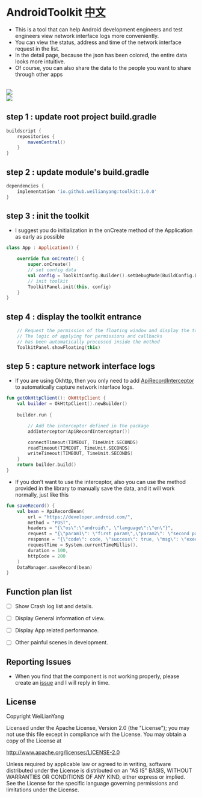 # AndroidToolkit [中文](https://blog.csdn.net/java_android_man/article/details/118173452)


- This is a tool that can help Android development engineers and test engineers view network interface logs more conveniently. 
- You can view the status, address and time of the network interface request in the list. 
- In the detail page, because the json has been colored, the entire data looks more intuitive. 
- Of course, you can also share the data to the people you want to share through other apps

<br>

<img src="https://img-blog.csdnimg.cn/20210624071801865.png?x-oss-process=image/watermark,type_ZmFuZ3poZW5naGVpdGk,shadow_10,text_aHR0cHM6Ly9ibG9nLmNzZG4ubmV0L2phdmFfYW5kcm9pZF9tYW4=,size_16,color_FFFFFF,t_70#pic_center">

<br>

<img src="https://img-blog.csdnimg.cn/20210624071855607.png?x-oss-process=image/watermark,type_ZmFuZ3poZW5naGVpdGk,shadow_10,text_aHR0cHM6Ly9ibG9nLmNzZG4ubmV0L2phdmFfYW5kcm9pZF9tYW4=,size_16,color_FFFFFF,t_70#pic_center">

<br>

## step 1 : update root project build.gradle
```groovy
buildscript {
    repositories {
        mavenCentral()
    }
}
```

## step 2 : update module's build.gradle
```groovy
dependencies {
    implementation 'io.github.weilianyang:toolkit:1.0.0'
}
```


## step 3 : init the toolkit
* I suggest you do initialization in the onCreate method of the Application as early as possible
```kotlin
class App : Application() {

    override fun onCreate() {
        super.onCreate()
        // set config data
        val config = ToolkitConfig.Builder().setDebugMode(BuildConfig.DEBUG).build()
        // init toolkit
        ToolkitPanel.init(this, config)
    }
}
```


## step 4 : display the toolkit entrance
```kotlin
    // Request the permission of the floating window and display the toolkit entrance
    // The logic of applying for permissions and callbacks 
    // has been automatically processed inside the method
    ToolkitPanel.showFloating(this)
```

## step 5 : capture network interface logs
 * If you are using Okhttp, then you only need to add [ApiRecordInterceptor](https://github.com/WeiLianYang/AndroidToolkit/tree/main/toolkit/src/main/java/com/william/toolkit/net/ApiRecordInterceptor) to automatically capture network interface logs.
```kotlin
fun getOkHttpClient(): OkHttpClient {
    val builder = OkHttpClient().newBuilder()
   
    builder.run {

        // Add the interceptor defined in the package
        addInterceptor(ApiRecordInterceptor())

        connectTimeout(TIMEOUT, TimeUnit.SECONDS)
        readTimeout(TIMEOUT, TimeUnit.SECONDS)
        writeTimeout(TIMEOUT, TimeUnit.SECONDS)
    }
    return builder.build()
}
```

* If you don’t want to use the interceptor, also you can use the method provided in the library to manually save the data, and it will work normally, just like this
```kotlin
fun saveRecord() {
    val bean = ApiRecordBean(
        url = "https://developer.android.com/",
        method = "POST",
        headers = "{\"os\":\"android\", \"language\":\"en\"}",
        request = "{\"param1\": \"first param\",\"param2\": \"second param\"}",
        response = "{\"code\": code, \"success\": true, \"msg\": \"execute msg\"}",
        requestTime = System.currentTimeMillis(),
        duration = 100,
        httpCode = 200
    )
    DataManager.saveRecord(bean)
}
```


## Function plan list
- [ ] Show Crash log list and details.
- [ ] Display General information of view.
- [ ] Display App related performance.
- [ ] Other painful scenes in development.


## Reporting Issues 
* When you find that the component is not working properly, please create an [issue](https://github.com/WeiLianYang/AndroidToolkit/issues) and I will reply in time.


## License


Copyright WeiLianYang

Licensed under the Apache License, Version 2.0 (the "License");
you may not use this file except in compliance with the License.
You may obtain a copy of the License at

http://www.apache.org/licenses/LICENSE-2.0

Unless required by applicable law or agreed to in writing, software
distributed under the License is distributed on an "AS IS" BASIS,
WITHOUT WARRANTIES OR CONDITIONS OF ANY KIND, either express or implied.
See the License for the specific language governing permissions and
limitations under the License.
